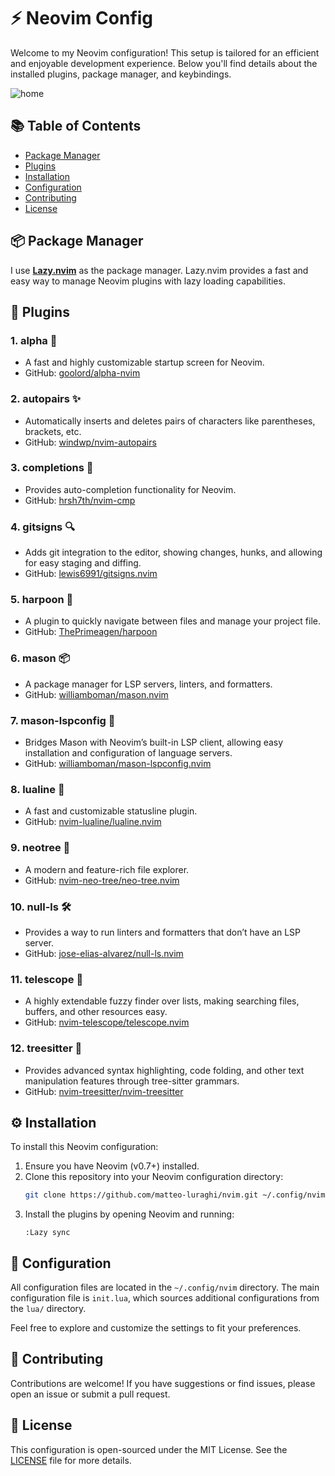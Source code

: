 # ⚡ Neovim Config

Welcome to my Neovim configuration! This setup is tailored for an efficient and enjoyable development experience. Below you'll find details about the installed plugins, package manager, and keybindings.

![home](https://github.com/user-attachments/assets/df0cc199-2aba-405e-ab4b-50db07f5ede6)

## 📚 Table of Contents

- [Package Manager](#package-manager)
- [Plugins](#plugins)
- [Installation](#installation)
- [Configuration](#configuration)
- [Contributing](#contributing)
- [License](#license)

## 📦 Package Manager

I use [**Lazy.nvim**](https://github.com/folke/lazy.nvim) as the package manager. Lazy.nvim provides a fast and easy way to manage Neovim plugins with lazy loading capabilities.

## 🔌 Plugins

### 1. **alpha** 🚀
   - A fast and highly customizable startup screen for Neovim.
   - GitHub: [goolord/alpha-nvim](https://github.com/goolord/alpha-nvim)

### 2. **autopairs** ✨
   - Automatically inserts and deletes pairs of characters like parentheses, brackets, etc.
   - GitHub: [windwp/nvim-autopairs](https://github.com/windwp/nvim-autopairs)

### 3. **completions** 🤖
   - Provides auto-completion functionality for Neovim.
   - GitHub: [hrsh7th/nvim-cmp](https://github.com/hrsh7th/nvim-cmp)

### 4. **gitsigns** 🔍
   - Adds git integration to the editor, showing changes, hunks, and allowing for easy staging and diffing.
   - GitHub: [lewis6991/gitsigns.nvim](https://github.com/lewis6991/gitsigns.nvim)

### 5. **harpoon** 🎯
   - A plugin to quickly navigate between files and manage your project file.
   - GitHub: [ThePrimeagen/harpoon](https://github.com/ThePrimeagen/harpoon)

### 6. **mason** 📦
   - A package manager for LSP servers, linters, and formatters.
   - GitHub: [williamboman/mason.nvim](https://github.com/williamboman/mason.nvim)

### 7. **mason-lspconfig** 🔧
   - Bridges Mason with Neovim’s built-in LSP client, allowing easy installation and configuration of language servers.
   - GitHub: [williamboman/mason-lspconfig.nvim](https://github.com/williamboman/mason-lspconfig.nvim)

### 8. **lualine** 🎨
   - A fast and customizable statusline plugin.
   - GitHub: [nvim-lualine/lualine.nvim](https://github.com/nvim-lualine/lualine.nvim)

### 9. **neotree** 🌲
   - A modern and feature-rich file explorer.
   - GitHub: [nvim-neo-tree/neo-tree.nvim](https://github.com/nvim-neo-tree/neo-tree.nvim)

### 10. **null-ls** 🛠️
   - Provides a way to run linters and formatters that don’t have an LSP server.
   - GitHub: [jose-elias-alvarez/null-ls.nvim](https://github.com/jose-elias-alvarez/null-ls.nvim)

### 11. **telescope** 🔭
   - A highly extendable fuzzy finder over lists, making searching files, buffers, and other resources easy.
   - GitHub: [nvim-telescope/telescope.nvim](https://github.com/nvim-telescope/telescope.nvim)

### 12. **treesitter** 🌳
   - Provides advanced syntax highlighting, code folding, and other text manipulation features through tree-sitter grammars.
   - GitHub: [nvim-treesitter/nvim-treesitter](https://github.com/nvim-treesitter/nvim-treesitter)

## ⚙️ Installation

To install this Neovim configuration:

1. Ensure you have Neovim (v0.7+) installed.
2. Clone this repository into your Neovim configuration directory:
    ```bash
    git clone https://github.com/matteo-luraghi/nvim.git ~/.config/nvim
    ```
3. Install the plugins by opening Neovim and running:
    ```vim
    :Lazy sync
    ```

## 🔧 Configuration

All configuration files are located in the `~/.config/nvim` directory. The main configuration file is `init.lua`, which sources additional configurations from the `lua/` directory.

Feel free to explore and customize the settings to fit your preferences.

## 🤝 Contributing

Contributions are welcome! If you have suggestions or find issues, please open an issue or submit a pull request.

## 📜 License

This configuration is open-sourced under the MIT License. See the [LICENSE](LICENSE) file for more details.
